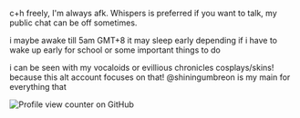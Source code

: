 c+h freely, I'm always afk. Whispers is preferred if you want to talk, my public chat can be off sometimes.

i maybe awake till 5am GMT+8 it may sleep early depending if i have to wake up early for school or some important things to do

i can be seen with my vocaloids or evillious chronicles cosplays/skins! because this alt account focuses on that!
@shiningumbreon is my main for everything that  

![Profile view counter on GitHub](https://komarev.com/ghpvc/?username=servantofeviI)
